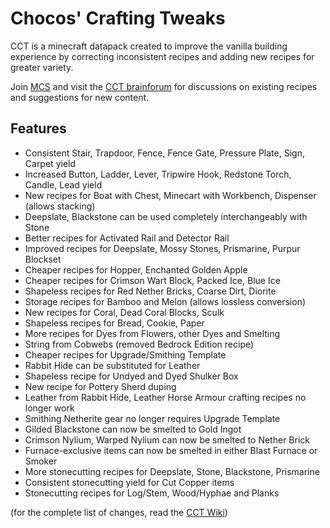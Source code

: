 # Chocos' Crafting Tweaks

CCT is a minecraft datapack created to improve the vanilla building experience by correcting inconsistent recipes and adding new recipes for greater variety.

Join [MCS](https://discord.com/invite/NtVxyW5) and visit the [CCT brainforum](https://discord.com/channels/308744621616529410/1243802341824663602) for discussions on existing recipes and suggestions for new content.

## Features
- Consistent Stair, Trapdoor, Fence, Fence Gate, Pressure Plate, Sign, Carpet yield
- Increased Button, Ladder, Lever, Tripwire Hook, Redstone Torch, Candle, Lead yield
- New recipes for Boat with Chest, Minecart with Workbench, Dispenser (allows stacking)
- Deepslate, Blackstone can be used completely interchangeably with Stone
- Better recipes for Activated Rail and Detector Rail
- Improved recipes for Deepslate, Mossy Stones, Prismarine, Purpur Blockset
- Cheaper recipes for Hopper, Enchanted Golden Apple
- Cheaper recipes for Crimson Wart Block, Packed Ice, Blue Ice
- Shapeless recipes for Red Nether Bricks, Coarse Dirt, Diorite
- Storage recipes for Bamboo and Melon (allows lossless conversion)
- New recipes for Coral, Dead Coral Blocks, Sculk
- Shapeless recipes for Bread, Cookie, Paper
- More recipes for Dyes from Flowers, other Dyes and Smelting
- String from Cobwebs (removed Bedrock Edition recipe)
- Cheaper recipes for Upgrade/Smithing Template 
- Rabbit Hide can be substituted for Leather
- Shapeless recipe for Undyed and Dyed Shulker Box
- New recipe for Pottery Sherd duping
- Leather from Rabbit Hide, Leather Horse Armour crafting recipes no longer work
- Smithing Netherite gear no longer requires Upgrade Template
- Gilded Blackstone can now be smelted to Gold Ingot
- Crimson Nylium, Warped Nylium can now be smelted to Nether Brick
- Furnace-exclusive items can now be smelted in either Blast Furnace or Smoker
- More stonecutting recipes for Deepslate, Stone, Blackstone, Prismarine
- Consistent stonecutting yield for Cut Copper items
- Stonecutting recipes for Log/Stem, Wood/Hyphae and Planks

(for the complete list of changes, read the [CCT Wiki](https://github.com/mygazthehealer/chocos-crafting-tweaks/blob/main/RECIPE.md))
